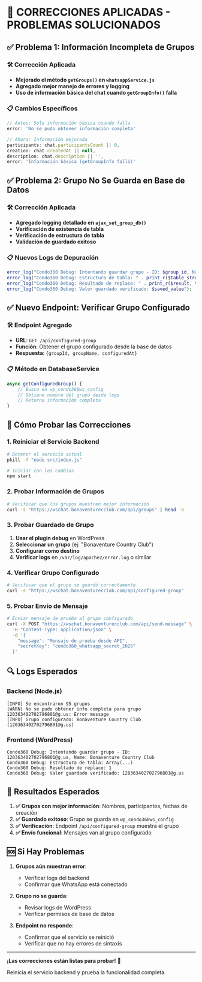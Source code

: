 # 🔧 **CORRECCIONES APLICADAS - PROBLEMAS SOLUCIONADOS**

## ✅ **Problema 1: Información Incompleta de Grupos**

### 🛠️ **Corrección Aplicada**
- **Mejorado el método `getGroups()` en `whatsappService.js`**
- **Agregado mejor manejo de errores y logging**
- **Uso de información básica del chat cuando `getGroupInfo()` falla**

### 📋 **Cambios Específicos**
```javascript
// Antes: Solo información básica cuando falla
error: 'No se pudo obtener información completa'

// Ahora: Información mejorada
participants: chat.participantsCount || 0,
creation: chat.createdAt || null,
description: chat.description || '',
error: 'Información básica (getGroupInfo falló)'
```

## ✅ **Problema 2: Grupo No Se Guarda en Base de Datos**

### 🛠️ **Corrección Aplicada**
- **Agregado logging detallado en `ajax_set_group_db()`**
- **Verificación de existencia de tabla**
- **Verificación de estructura de tabla**
- **Validación de guardado exitoso**

### 📋 **Nuevos Logs de Depuración**
```php
error_log("Condo360 Debug: Intentando guardar grupo - ID: $group_id, Name: $group_name");
error_log("Condo360 Debug: Estructura de tabla: " . print_r($table_structure, true));
error_log("Condo360 Debug: Resultado de replace: " . print_r($result, true));
error_log("Condo360 Debug: Valor guardado verificado: $saved_value");
```

## ✅ **Nuevo Endpoint: Verificar Grupo Configurado**

### 🛠️ **Endpoint Agregado**
- **URL**: `GET /api/configured-group`
- **Función**: Obtener el grupo configurado desde la base de datos
- **Respuesta**: `{groupId, groupName, configuredAt}`

### 📋 **Método en DatabaseService**
```javascript
async getConfiguredGroup() {
    // Busca en wp_condo360ws_config
    // Obtiene nombre del grupo desde logs
    // Retorna información completa
}
```

## 🚀 **Cómo Probar las Correcciones**

### 1. **Reiniciar el Servicio Backend**
```bash
# Detener el servicio actual
pkill -f "node src/index.js"

# Iniciar con los cambios
npm start
```

### 2. **Probar Información de Grupos**
```bash
# Verificar que los grupos muestren mejor información
curl -s "https://wschat.bonaventurecclub.com/api/groups" | head -5
```

### 3. **Probar Guardado de Grupo**
1. **Usar el plugin debug** en WordPress
2. **Seleccionar un grupo** (ej: "Bonaventure Country Club")
3. **Configurar como destino**
4. **Verificar logs** en `/var/log/apache2/error.log` o similar

### 4. **Verificar Grupo Configurado**
```bash
# Verificar que el grupo se guardó correctamente
curl -s "https://wschat.bonaventurecclub.com/api/configured-group"
```

### 5. **Probar Envío de Mensaje**
```bash
# Enviar mensaje de prueba al grupo configurado
curl -X POST "https://wschat.bonaventurecclub.com/api/send-message" \
  -H "Content-Type: application/json" \
  -d '{
    "message": "Mensaje de prueba desde API",
    "secretKey": "condo360_whatsapp_secret_2025"
  }'
```

## 🔍 **Logs Esperados**

### **Backend (Node.js)**
```
[INFO] Se encontraron 95 grupos
[WARN] No se pudo obtener info completa para grupo 120363402702796801@g.us: Error message
[INFO] Grupo configurado: Bonaventure Country Club (120363402702796801@g.us)
```

### **Frontend (WordPress)**
```
Condo360 Debug: Intentando guardar grupo - ID: 120363402702796801@g.us, Name: Bonaventure Country Club
Condo360 Debug: Estructura de tabla: Array(...)
Condo360 Debug: Resultado de replace: 1
Condo360 Debug: Valor guardado verificado: 120363402702796801@g.us
```

## 🎯 **Resultados Esperados**

1. **✅ Grupos con mejor información**: Nombres, participantes, fechas de creación
2. **✅ Guardado exitoso**: Grupo se guarda en `wp_condo360ws_config`
3. **✅ Verificación**: Endpoint `/api/configured-group` muestra el grupo
4. **✅ Envío funcional**: Mensajes van al grupo configurado

## 🆘 **Si Hay Problemas**

1. **Grupos aún muestran error**:
   - Verificar logs del backend
   - Confirmar que WhatsApp está conectado

2. **Grupo no se guarda**:
   - Revisar logs de WordPress
   - Verificar permisos de base de datos

3. **Endpoint no responde**:
   - Confirmar que el servicio se reinició
   - Verificar que no hay errores de sintaxis

---

**¡Las correcciones están listas para probar!** 🎉

Reinicia el servicio backend y prueba la funcionalidad completa.
